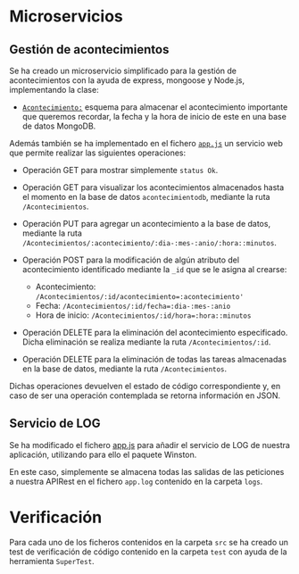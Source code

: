 # Microservicios

## Gestión de acontecimientos

Se ha creado un microservicio simplificado para la gestión de acontecimientos con la ayuda de express, mongoose y Node.js, implementando la clase:

- [`Acontecimiento:`](https://github.com/MarAl15/ProyectoCC/blob/master/src/Tarea.js) esquema para almacenar el acontecimiento importante que queremos recordar, la fecha y la hora de inicio de este en una base de datos MongoDB. 

Además también se ha implementado en el fichero [`app.js`](https://github.com/MarAl15/ProyectoCC/blob/master/src/app.js) un servicio web que permite realizar las siguientes operaciones:

- Operación GET para mostrar simplemente `status Ok`.

- Operación GET para visualizar los acontecimientos almacenados hasta el momento en la base de datos `acontecimientodb`, mediante la ruta `/Acontecimientos`.

- Operación PUT para agregar un acontecimiento a la base de datos, mediante la ruta `/Acontecimientos/:acontecimiento/:dia-:mes-:anio/:hora::minutos`.

- Operación POST para la modificación de algún atributo del acontecimiento identificado mediante la `_id` que se le asigna al crearse:
	- Acontecimiento: `/Acontecimientos/:id/acontecimiento=:acontecimiento'`
	- Fecha: `/Acontecimientos/:id/fecha=:dia-:mes-:anio`
	- Hora de inicio: `/Acontecimientos/:id/hora=:hora::minutos` 
	
- Operación DELETE para la eliminación del acontecimiento especificado. Dicha eliminación se realiza mediante la ruta `/Acontecimientos/:id`.

- Operación DELETE para la eliminación de todas las tareas almacenadas en la base de datos, mediante la ruta `/Acontecimientos`.

Dichas operaciones devuelven el estado de código correspondiente y, en caso de ser una operación contemplada se retorna información en JSON.

## Servicio de LOG

Se ha modificado el fichero [app.js](https://github.com/MarAl15/ProyectoCC/blob/master/src/app.js) para añadir el servicio de LOG de nuestra aplicación, utilizando para ello el paquete Winston.

En este caso, simplemente se almacena todas las salidas de las peticiones a nuestra APIRest en el fichero `app.log` contenido en la carpeta `logs`. 

# Verificación

Para cada uno de los ficheros contenidos en la carpeta `src` se ha creado un test de verificación de código contenido en la carpeta `test` con ayuda de la herramienta `SuperTest`.




